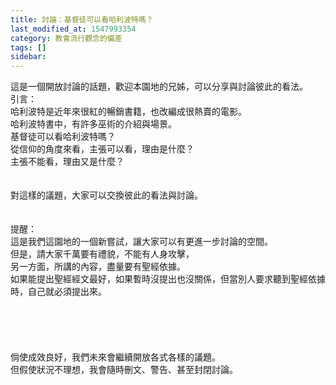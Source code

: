 ```yaml
---
title: 討論：基督徒可以看哈利波特嗎？
last_modified_at: 1547993354
category: 教會流行觀念的偏差
tags: []
sidebar: 
---
```


<p>這是一個開放討論的話題，歡迎本園地的兄姊，可以分享與討論彼此的看法。<br/><!--more-->引言：<br/>哈利波特是近年來很紅的暢銷書籍，也改編成很熱賣的電影。<br/>哈利波特書中，有許多巫術的介紹與場景。<br/>基督徒可以看哈利波特嗎？<br/>從信仰的角度來看，主張可以看，理由是什麼？<br/>主張不能看，理由又是什麼？<br/><br/><br/>對這樣的議題，大家可以交換彼此的看法與討論。<br/><br/><br/>提醒：<br/>這是我們這園地的一個新嘗試，讓大家可以有更進一步討論的空間。<br/>但是，請大家千萬要有禮貌，不能有人身攻擊，<br/>另一方面，所講的內容，盡量要有聖經依據。<br/>如果能提出聖經經文最好，如果暫時沒提出也沒關係，但當別人要求聽到聖經依據時，自己就必須提出來。<br/><br/><br/><br/><br/><br/>倘使成效良好，我們未來會繼續開放各式各樣的議題。<br/>但假使狀況不理想，我會隨時刪文、警告、甚至封閉討論。<br/>
</p>
